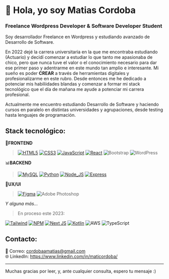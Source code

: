 # 👋 Hola, yo soy Matias Cordoba
### Freelance Wordpress Developer & Software Developer Student
Soy desarrollador Freelance en Wordpress y estudiando avanzado de Desarrollo de Software.

En 2022 dejé la carrera universitaria en la que me encontraba estudiando (Actuario) y decidí comenzar a estudiar lo que tanto me apasionaba de chico, pero que nunca tuve el valor o el conocimiento necesario para dar ese primer paso y adentrarme en este mundo tan amplio e interesante. Mi sueño es poder <b>CREAR</b> a través de herramientas digitales y profesionalizarme en este rubro.
Desde entonces me he dedicado a potenciar mis habiliidades blandas y comenzar a formar mi stack tecnológico que el día de mañana me ayude a potenciar mi carrera profesional. </br>

Actualmente me encuentro estudiando Desarrollo de Software y haciendo cursos en paralelo en distintas universidades y agrupaciones, desde testing hasta lenguajes de programación.

## Stack tecnológico:
🎨**FRONTEND**

> [![HTML5](https://img.shields.io/badge/Html5-E34F26?style=for-the-badge&logo=html5&logoColor=white&labelColor=black)]()
> [![CSS3](https://img.shields.io/badge/CSS3-1572B6?style=for-the-badge&logo=css3&logoColor=white&labelColor=black)]()
> [![JavaScript](https://img.shields.io/badge/Javascript-F7DF1E?style=for-the-badge&logo=javascript&logoColor=white&labelColor=black)]()
> [![React](https://img.shields.io/badge/React-61DAFB?style=for-the-badge&logo=react&logoColor=white&labelColor=black)]()
> ![Bootstrap](https://img.shields.io/badge/bootstrap-%238511FA.svg?style=for-the-badge&logo=bootstrap&logoColor=white&labelColor=black)
> ![WordPress](https://img.shields.io/badge/WordPress-%23117AC9.svg?style=for-the-badge&logo=WordPress&logoColor=white&labelColor=black)

📊**BACKEND**

> [![MySQL](https://img.shields.io/badge/MySQL-4479A1?style=for-the-badge&logo=mysql&logoColor=white&labelColor=101010)]()
> [![Python](https://img.shields.io/badge/python-FF8000?style=for-the-badge&logo=python&logoColor=white&labelColor=black)]()
> [![Node_JS](https://img.shields.io/badge/Node_js-339933?style=for-the-badge&logo=nodedotjs&logoColor=white&labelColor=black)]()
> [![Express](https://img.shields.io/badge/Express-000000?style=for-the-badge&logo=express&logoColor=white&labelColor=black)]()

👥**UX/UI**

> [![Figma](https://img.shields.io/badge/Figma-F24E1E?style=for-the-badge&logo=figma&logoColor=white&labelColor=black)]()
> ![Adobe Photoshop](https://img.shields.io/badge/adobe%20photoshop-%2331A8FF.svg?style=for-the-badge&logo=adobe%20photoshop&logoColor=white&labelColor=black)

*Y alguna más...*

> En proceso este 2023: </br>
> 
[![Tailwind](https://img.shields.io/badge/tailwind-06B6D4?style=for-the-badge&logo=tailwindcss&logoColor=white&labelColor=black)]() [![NPM](https://img.shields.io/badge/Npm-CB3837?style=for-the-badge&logo=npm&logoColor=white&labelColor=black)]() [![Next JS](https://img.shields.io/badge/Next.js-333333?style=for-the-badge&logo=next.js&logoColor=white&labelColor=black)]() [![Kotlin](https://img.shields.io/badge/kotlin-c711e0?style=for-the-badge&logo=kotlin&logoColor=white&labelColor=black)]() ![AWS](https://img.shields.io/badge/AWS-%23FF9900.svg?style=for-the-badge&logo=amazon-aws&logoColor=white&labelColor=black) ![TypeScript](https://img.shields.io/badge/typescript-%23007ACC.svg?style=for-the-badge&logo=typescript&logoColor=white&labelColor=black)

## Contacto:

📩 Correo: cordobaamatias@gmail.com
</br>
🌐 LinkedIn: https://www.linkedin.com/in/maticordoba/

---
Muchas gracias por leer, y, ante cualquier consulta, espero tu mensaje :)
